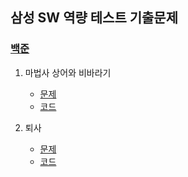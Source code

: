 ## 삼성 SW 역량 테스트 기출문제

### [백준](https://www.acmicpc.net/workbook/view/1152)
1. 마법사 상어와 비바라기
   - [문제](https://www.acmicpc.net/problem/21610)
   - [코드](./B21610.py)
    
2. 퇴사
    - [문제](https://www.acmicpc.net/problem/14501)
    - [코드](./B14501.py)
    
